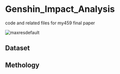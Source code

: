 # Genshin_Impact_Analysis
code and related files for my459 final paper

![maxresdefault](https://user-images.githubusercontent.com/114445118/230718105-35434e34-f628-4fb4-842d-2bf6388b414f.jpeg)


## Dataset


## Methology
